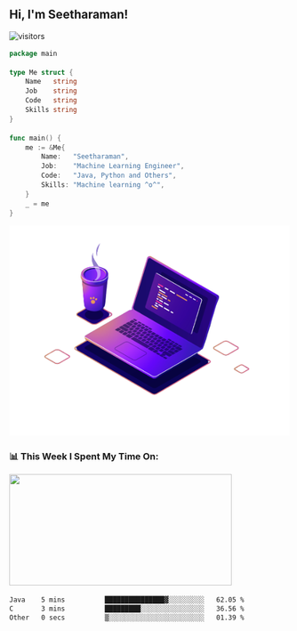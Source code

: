 <h2> Hi, I'm Seetharaman!</h2>

![visitors](https://visitor-badge.glitch.me/badge?page_id=seetharaman52)

```go
package main

type Me struct {
	Name   string
	Job    string
	Code   string
	Skills string
}

func main() {
	me := &Me{
		Name:   "Seetharaman",
		Job:    "Machine Learning Engineer",
		Code:   "Java, Python and Others",
		Skills: "Machine learning ^o^",
	}
	_ = me
}
```


<picture>
  <source media="(prefers-color-scheme: dark)" srcset="https://raw.githubusercontent.com/seetharaman52/seetharaman52/main/.assets/971.png">
  <source media="(prefers-color-scheme: light)" srcset="https://raw.githubusercontent.com/seetharaman52/seetharaman52/main/.assets/971.png">
  <img alt="" src="https://raw.githubusercontent.com/seetharaman52/seetharaman52/main/.assets/971.png">
</picture>


<h3>📊 This Week I Spent My Time On:</h3>
<img align='bottom' src="https://github-readme-stats.vercel.app/api?username=seetharaman52&show_icons=true&theme=merko&layout=compact&hide_border=true&bg_color=00000000", width="400" height="200">


<!--START_SECTION:waka-->

```text
Java    5 mins          ███████████████▓░░░░░░░░░   62.05 %
C       3 mins          █████████░░░░░░░░░░░░░░░░   36.56 %
Other   0 secs          ▒░░░░░░░░░░░░░░░░░░░░░░░░   01.39 %
```

<!--END_SECTION:waka-->
